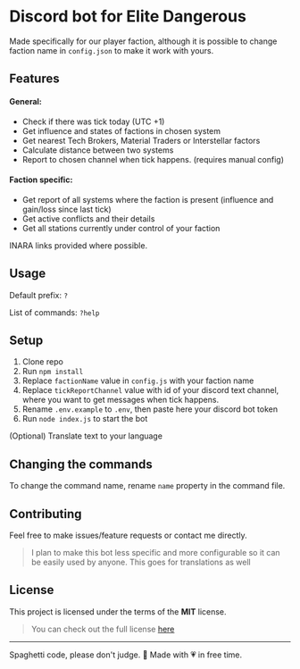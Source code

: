 # Discord bot for Elite Dangerous
Made specifically for our player faction, although it is possible to change faction name in `config.json` to make it work with yours.

## Features

#### General:

- Check if there was tick today (UTC +1)
- Get influence and states of factions in chosen system
- Get nearest Tech Brokers, Material Traders or Interstellar factors
- Calculate distance between two systems
- Report to chosen channel when tick happens. (requires manual config)

#### Faction specific:

- Get report of all systems where the faction is present (influence and gain/loss since last tick)
- Get active conflicts and their details
- Get all stations currently under control of your faction

INARA links provided where possible.

## Usage

Default prefix: `?`

List of commands: `?help`

## Setup

1. Clone repo
2. Run `npm install`
3. Replace `factionName` value in `config.js` with your faction name
4. Replace `tickReportChannel` value with id of your discord text channel, where you want to get messages when tick happens.
5. Rename `.env.example` to `.env`, then paste here your discord bot token
6. Run `node index.js` to start the bot

(Optional) Translate text to your language

## Changing the commands

To change the command name, rename `name` property in the command file.


## Contributing

Feel free to make issues/feature requests or contact me directly.

> I plan to make this bot less specific and more configurable so it can be easily used by anyone. This goes for translations as well

## License

This project is licensed under the terms of the **MIT** license.

>You can check out the full license [here](https://github.com/jovanblazek/elitehub-bot/blob/main/LICENSE.md)

---

Spaghetti code, please don't judge. 🙏
Made with 💗 in free time.
